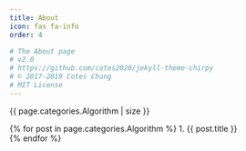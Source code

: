 ```yaml
---
title: About
icon: fas fa-info
order: 4

# The About page
# v2.0
# https://github.com/cotes2020/jekyll-theme-chirpy
# © 2017-2019 Cotes Chung
# MIT License
---
```


{{ page.categories.Algorithm | size }}

{% for post in page.categories.Algorithm %}
    1. {{ post.title }} </br>
{% endfor %}
